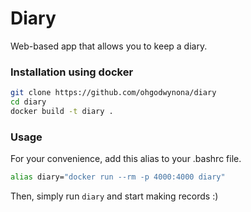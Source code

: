# Diary

Web-based app that allows you to keep a diary.

### Installation using docker

```bash
git clone https://github.com/ohgodwynona/diary
cd diary
docker build -t diary .
```

### Usage

For your convenience, add this alias to your .bashrc file.

```bash
alias diary="docker run --rm -p 4000:4000 diary"
```

Then, simply run `diary` and start making records :)
